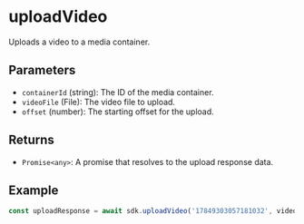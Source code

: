 # uploadVideo

Uploads a video to a media container.

## Parameters

- `containerId` (string): The ID of the media container.
- `videoFile` (File): The video file to upload.
- `offset` (number): The starting offset for the upload.

## Returns

- `Promise<any>`: A promise that resolves to the upload response data.

## Example

```typescript
const uploadResponse = await sdk.uploadVideo('17849303057181032', videoFile, 0);
```
